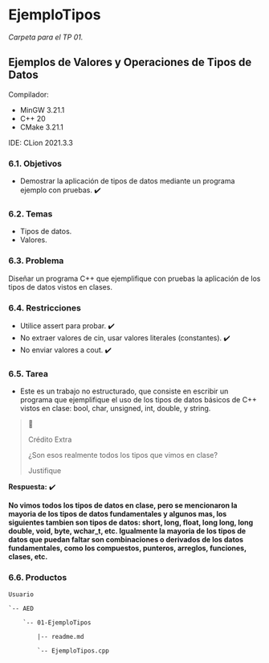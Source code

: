 # EjemploTipos

*Carpeta para el TP 01.*

## Ejemplos de Valores y Operaciones de Tipos de Datos

Compilador:
* MinGW 3.21.1
* C++ 20
* CMake 3.21.1

IDE: CLion 2021.3.3

### 6.1. Objetivos

* Demostrar la aplicación de tipos de datos mediante un programa ejemplo con pruebas. :heavy_check_mark:

### 6.2. Temas

* Tipos de datos.
* Valores.

### 6.3. Problema

Diseñar un programa C++ que ejemplifique con pruebas la aplicación de los tipos de datos vistos en clases.

### 6.4. Restricciones

* Utilice assert para probar. :heavy_check_mark:
* No extraer valores de cin, usar valores literales (constantes). :heavy_check_mark:
* No enviar valores a cout. :heavy_check_mark:

### 6.5. Tarea

* Este es un trabajo no estructurado, que consiste en escribir un programa que ejemplifique el uso de los tipos de datos básicos de C++ vistos en clase: bool, char, unsigned, int, double, y string.

> :pencil:
>
> Crédito Extra
> 
> ¿Son esos realmente todos los tipos que vimos en clase?
> 
> Justifique

**Respuesta:** :heavy_check_mark:

**No vimos todos los tipos de datos en clase, pero se mencionaron la mayoria de los tipos de datos fundamentales y algunos mas, los siguientes tambien son tipos de datos: short, long, float, long long, long double, void, byte, wchar_t, etc. Igualmente la mayoria de los tipos de datos que puedan faltar son combinaciones o derivados de los datos fundamentales, como los compuestos, punteros, arreglos, funciones, clases, etc.** 

### 6.6. Productos

    Usuario

    `-- AED

        `-- 01-EjemploTipos

            |-- readme.md

            `-- EjemploTipos.cpp
